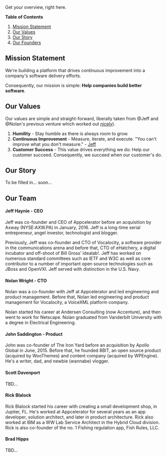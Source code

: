 Get your overview, right here.

**Table of Contents**

1. [Mission Statement](https://github.com/pinpt/handbook/blob/master/0-introduction.md#mission-statement)
2. [Our Values](https://github.com/pinpt/handbook/blob/master/0-introduction.md#our-values)
3. [Our Story](https://github.com/pinpt/handbook/blob/master/0-introduction.md#our-story)
4. [Our Founders](https://github.com/pinpt/handbook/blob/master/0-introduction.md#our-founders)

## Mission Statement

We're building a platform that drives continuous improvement into a company's software delivery efforts. 

Consequently, our mission is simple: **Help companies build better software**.

## Our Values

Our values are simple and straight-forward, liberally taken from @Jeff and @Nolan's previous venture which worked out [nicely](https://techcrunch.com/2016/01/17/axway-acquires-mobile-app-development-platform-appcelerator/)).

1. **Humility** - Stay humble as there is always room to grow.
2. **Continuous Improvement** - Measure, iterate, and execute. "You can't improve what you don't measure." - [Jeff](https://www.recode.net/2016/8/5/12377644/technology-startup-investment-advice-scale-slower)
3. **Customer Success** - This value drives everything we do: Help our customer succeed. Consequently, we succeed when our customer's do.

## Our Story

To be filled in... soon...

## Our Team

#### Jeff Haynie - CEO

Jeff was co-founder and CEO of Appcelerator before an acquisition by Axway (NYSE:AXW.PA) in January, 2016. Jeff is a long-time serial entrepreneur, angel investor, technologist and blogger.

Previously, Jeff was co-founder and CTO of Vocalocity, a software provider in the communications arena and before that, CTO of eHatchery, a digital incubator and off-shoot of Bill Gross’ idealab!. Jeff has worked on numerous standard committees such as IETF and W3C as well as core contributor to a number of important open source technologies such as JBoss and OpenVXI. Jeff served with distinction in the U.S. Navy.

#### Nolan Wright - CTO

Nolan was a co-founder with Jeff at Appcelerator and led engineering and product management. Before that, Nolan led engineering and product management for Vocalocity, a VoiceXML platform company.

Nolan started his career at Andersen Consulting (now Accenture), and then went to work for Netscape. Nolan graduated from Vanderbilt University with a degree in Electrical Engineering.

#### John Saddington - Product

John was co-founder of The Iron Yard before an acquisition by Apollo Global in June, 2015. Before that, he founded 8BIT, an open source product (acquired by WooThemes) and content company (acquired by WPEngine). He's a writer, dad, and newbie (wannabe) vlogger.

#### Scott Davenport

TBD...

#### Rick Blalock

Rick Blalock started his career with creating a small development shop, in Jupiter, FL.  He's worked at Appcelerator for several years as an app developer, solution architect, and later in product architecture.  Rick also worked at IBM as a WW Lab Service Architect in the Hybrid Cloud division.  Rick is also co-founder of the no. 1 Fishing regulation app, Fish Rules, LLC.

#### Brad Hipps

TBD...
